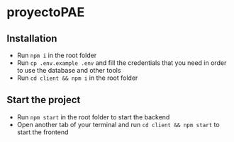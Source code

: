 # proyectoPAE

## Installation

- Run `npm i` in the root folder
- Run `cp .env.example .env` and fill the credentials that you need in order to use the database and other tools
- Run `cd client && npm i` in the root folder


## Start the project
- Run `npm start` in the root folder to start the backend
- Open another tab of your terminal and run `cd client && npm start` to start the frontend
